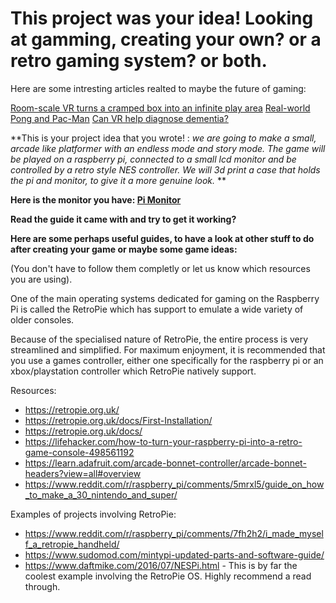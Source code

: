 # This project was your idea! Looking at gamming, creating your own? or a retro gaming system? or both. 

Here are some intresting articles realted to maybe the future of gaming: 

[Room-scale VR turns a cramped box into an infinite play area](http://www.wired.co.uk/article/room-scale-vr-virtual-reality-found-studio)
[Real-world Pong and Pac-Man](http://www.wired.co.uk/article/holodeckvr-virtual-gaming-virtual-reality)
[Can VR help diagnose dementia?](http://www.wired.co.uk/article/diagnose-dementia-virtual-reality)

**This is your project idea that you wrote! : *we are going to make a small, arcade like platformer with an endless mode and story mode. The game will be played on a raspberry pi, connected to a small lcd monitor and be controlled by a retro style NES controller. We will 3d print a case that holds the pi and monitor, to give it a more genuine look.* **

**Here is the monitor you have: [Pi Monitor](https://www.amazon.co.uk/dp/B013JECYF2/ref=psdc_949408031_t1_B00XVDULES%20(monitor[I%20have%20amazon%20prime,%20so%20i%20could%20use%20my%20account]),%20https://coolcomponents.co.uk/products/nes-style-retro-usb-gamepad-raspberry-pi-windows-mac-compatible?variant=1268703068174)**


**Read the guide it came with and try to get it working?**



**Here are some perhaps useful guides, to have a look at other stuff to do after creating your game or maybe some game ideas:** 

(You don't have to follow them completly or let us know which resources you are using). 

One of the main operating systems dedicated for gaming on the Raspberry Pi is called the RetroPie which has support to emulate a wide variety of older consoles.

Because of the specialised nature of RetroPie, the entire process is very streamlined and simplified. For maximum enjoyment, it is recommended that you use a games controller, either one specifically for the raspberry pi or an xbox/playstation controller which RetroPie natively support.

Resources: 

* https://retropie.org.uk/
* https://retropie.org.uk/docs/First-Installation/
* https://retropie.org.uk/docs/
* https://lifehacker.com/how-to-turn-your-raspberry-pi-into-a-retro-game-console-498561192
* https://learn.adafruit.com/arcade-bonnet-controller/arcade-bonnet-headers?view=all#overview 
* https://www.reddit.com/r/raspberry_pi/comments/5mrxl5/guide_on_how_to_make_a_30_nintendo_and_super/


Examples of projects involving RetroPie:

* https://www.reddit.com/r/raspberry_pi/comments/7fh2h2/i_made_myself_a_retropie_handheld/
* https://www.sudomod.com/mintypi-updated-parts-and-software-guide/
* https://www.daftmike.com/2016/07/NESPi.html - This is by far the coolest example involving the RetroPie OS. Highly recommend a read through. 



